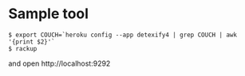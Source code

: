 # Sample tool

    $ export COUCH=`heroku config --app detexify4 | grep COUCH | awk '{print $2}'`
    $ rackup

and open http://localhost:9292

